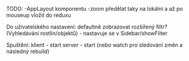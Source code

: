TODO:
-AppLayout komponentu
-zoom předělat taky na lokální a až po mouseup vložit do reduxu




Do uživatelského nastavení:
defaultně zobrazovat rozšířený filtr? (Vyhledávání rostlin/objektů) - nastavuje se v Sidebar/showFilter


Spuštění:
klient - start
server - start (nebo watch pro sledování změn a následný rebuild)